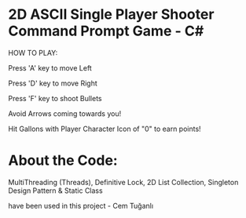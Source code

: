 # **2D ASCII Single Player Shooter Command Prompt Game - C#**

HOW TO PLAY:

Press 'A' key to move Left

Press 'D' key to move Right

Press 'F' key to shoot Bullets

Avoid Arrows coming towards you!

Hit Gallons with Player Character Icon of "0" to earn points!

# **About the Code:**

MultiThreading (Threads),
Definitive Lock,
2D List Collection,
Singleton Design Pattern &
Static Class

have been used in this project - Cem Tuğanlı
